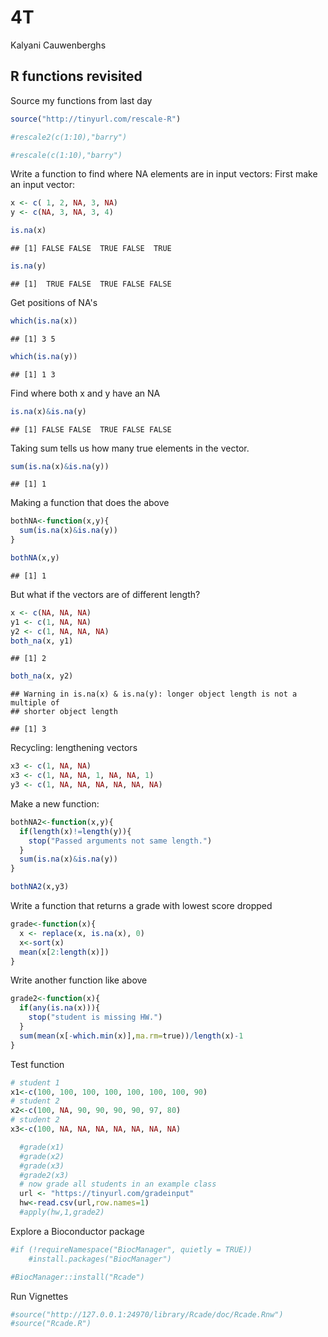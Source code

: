 4T
================
Kalyani Cauwenberghs

R functions revisited
---------------------

Source my functions from last day

``` r
source("http://tinyurl.com/rescale-R")
```

``` r
#rescale2(c(1:10),"barry")
```

``` r
#rescale(c(1:10),"barry")
```

Write a function to find where NA elements are in input vectors: First make an input vector:

``` r
x <- c( 1, 2, NA, 3, NA)
y <- c(NA, 3, NA, 3, 4)
```

``` r
is.na(x)
```

    ## [1] FALSE FALSE  TRUE FALSE  TRUE

``` r
is.na(y)
```

    ## [1]  TRUE FALSE  TRUE FALSE FALSE

Get positions of NA's

``` r
which(is.na(x))
```

    ## [1] 3 5

``` r
which(is.na(y))
```

    ## [1] 1 3

Find where both x and y have an NA

``` r
is.na(x)&is.na(y)
```

    ## [1] FALSE FALSE  TRUE FALSE FALSE

Taking sum tells us how many true elements in the vector.

``` r
sum(is.na(x)&is.na(y))
```

    ## [1] 1

Making a function that does the above

``` r
bothNA<-function(x,y){
  sum(is.na(x)&is.na(y))
}
```

``` r
bothNA(x,y)
```

    ## [1] 1

But what if the vectors are of different length?

``` r
x <- c(NA, NA, NA)
y1 <- c(1, NA, NA)
y2 <- c(1, NA, NA, NA)
both_na(x, y1)
```

    ## [1] 2

``` r
both_na(x, y2)
```

    ## Warning in is.na(x) & is.na(y): longer object length is not a multiple of
    ## shorter object length

    ## [1] 3

Recycling: lengthening vectors

``` r
x3 <- c(1, NA, NA)
x3 <- c(1, NA, NA, 1, NA, NA, 1)
y3 <- c(1, NA, NA, NA, NA, NA, NA)
```

Make a new function:

``` r
bothNA2<-function(x,y){
  if(length(x)!=length(y)){
    stop("Passed arguments not same length.")
  }
  sum(is.na(x)&is.na(y))
}
```

``` r
bothNA2(x,y3)
```

Write a function that returns a grade with lowest score dropped

``` r
grade<-function(x){
  x <- replace(x, is.na(x), 0)  
  x<-sort(x)
  mean(x[2:length(x)])
}
```

Write another function like above

``` r
grade2<-function(x){
  if(any(is.na(x))){
    stop("student is missing HW.")
  }
  sum(mean(x[-which.min(x)],ma.rm=true))/length(x)-1
}
```

Test function

``` r
# student 1
x1<-c(100, 100, 100, 100, 100, 100, 100, 90)
# student 2
x2<-c(100, NA, 90, 90, 90, 90, 97, 80)
# student 2
x3<-c(100, NA, NA, NA, NA, NA, NA, NA)
```

``` r
  #grade(x1)
  #grade(x2)
  #grade(x3)
  #grade2(x3)
  # now grade all students in an example class
  url <- "https://tinyurl.com/gradeinput"
  hw<-read.csv(url,row.names=1)
  #apply(hw,1,grade2)
```

Explore a Bioconductor package

``` r
#if (!requireNamespace("BiocManager", quietly = TRUE))
    #install.packages("BiocManager")

#BiocManager::install("Rcade")
```

Run Vignettes

``` r
#source("http://127.0.0.1:24970/library/Rcade/doc/Rcade.Rnw")
#source("Rcade.R")
```
